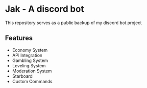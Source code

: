 # Jak - A discord bot

This repository serves as a public backup of my discord bot project

## Features
- Economy System
- API Integration
- Gambling System
- Leveling System
- Moderation System
- Starboard
- Custom Commands
